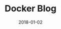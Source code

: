 ---
layout: site
title: "Docker Blog"
date: 2018-01-02
categories: [developer-tools]
version: 1.3.14
major: 1
minor: 3
patch: 14
slug: docker-blog
link: https://blog.docker.com/
permalink: /sites/:slug
---